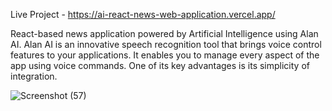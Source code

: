 Live Project - https://ai-react-news-web-application.vercel.app/

React-based news application powered by Artificial Intelligence using Alan AI. Alan AI is an innovative speech recognition tool that brings voice control features to your applications. It enables you to manage every aspect of the app using voice commands. One of its key advantages is its simplicity of integration.


![Screenshot (57)](https://github.com/user-attachments/assets/d3e0b4fd-039b-466b-b953-003e84718247)
